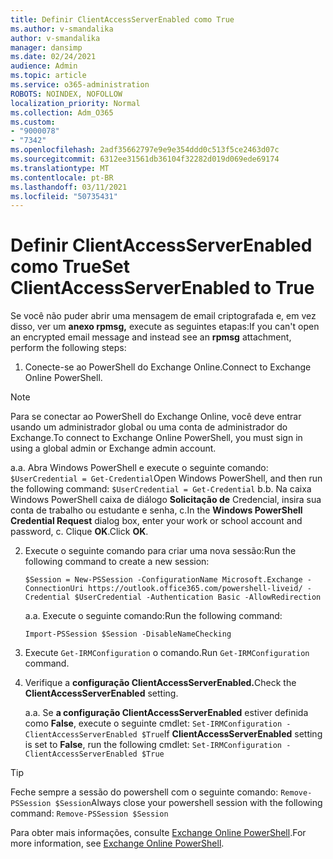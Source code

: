 ```yaml
---
title: Definir ClientAccessServerEnabled como True
ms.author: v-smandalika
author: v-smandalika
manager: dansimp
ms.date: 02/24/2021
audience: Admin
ms.topic: article
ms.service: o365-administration
ROBOTS: NOINDEX, NOFOLLOW
localization_priority: Normal
ms.collection: Adm_O365
ms.custom:
- "9000078"
- "7342"
ms.openlocfilehash: 2adf35662797e9e9e354ddd0c513f5ce2463d07c
ms.sourcegitcommit: 6312ee31561db36104f32282d019d069ede69174
ms.translationtype: MT
ms.contentlocale: pt-BR
ms.lasthandoff: 03/11/2021
ms.locfileid: "50735431"
---
```

# <a name="set-clientaccessserverenabled-to-true"></a><span data-ttu-id="a8e94-102">Definir ClientAccessServerEnabled como True</span><span class="sxs-lookup"><span data-stu-id="a8e94-102">Set ClientAccessServerEnabled to True</span></span>

<span data-ttu-id="a8e94-103">Se você não puder abrir uma mensagem de email criptografada e, em vez disso, ver um **anexo rpmsg,** execute as seguintes etapas:</span><span class="sxs-lookup"><span data-stu-id="a8e94-103">If you can't open an encrypted email message and instead see an **rpmsg** attachment, perform the following steps:</span></span>

1. <span data-ttu-id="a8e94-104">Conecte-se ao PowerShell do Exchange Online.</span><span class="sxs-lookup"><span data-stu-id="a8e94-104">Connect to Exchange Online PowerShell.</span></span>

> [!NOTE]
> <span data-ttu-id="a8e94-105">Para se conectar ao PowerShell do Exchange Online, você deve entrar usando um administrador global ou uma conta de administrador do Exchange.</span><span class="sxs-lookup"><span data-stu-id="a8e94-105">To connect to Exchange Online PowerShell, you must sign in using a global admin or Exchange admin account.</span></span>

   <span data-ttu-id="a8e94-106">a.</span><span class="sxs-lookup"><span data-stu-id="a8e94-106">a.</span></span> <span data-ttu-id="a8e94-107">Abra Windows PowerShell e execute o seguinte comando: `$UserCredential = Get-Credential`</span><span class="sxs-lookup"><span data-stu-id="a8e94-107">Open Windows PowerShell, and then run the following command: `$UserCredential = Get-Credential`</span></span>
<span data-ttu-id="a8e94-108">b.</span><span class="sxs-lookup"><span data-stu-id="a8e94-108">b.</span></span> <span data-ttu-id="a8e94-109">Na caixa Windows PowerShell caixa de diálogo **Solicitação de** Credencial, insira sua conta de trabalho ou estudante e senha, c.</span><span class="sxs-lookup"><span data-stu-id="a8e94-109">In the **Windows PowerShell Credential Request** dialog box, enter your work or school account and password, c.</span></span> <span data-ttu-id="a8e94-110">Clique **OK**.</span><span class="sxs-lookup"><span data-stu-id="a8e94-110">Click **OK**.</span></span> 

2. <span data-ttu-id="a8e94-111">Execute o seguinte comando para criar uma nova sessão:</span><span class="sxs-lookup"><span data-stu-id="a8e94-111">Run the following command to create a new session:</span></span>

    `$Session = New-PSSession -ConfigurationName Microsoft.Exchange -ConnectionUri https://outlook.office365.com/powershell-liveid/ -Credential $UserCredential -Authentication Basic -AllowRedirection`

    <span data-ttu-id="a8e94-112">a.</span><span class="sxs-lookup"><span data-stu-id="a8e94-112">a.</span></span> <span data-ttu-id="a8e94-113">Execute o seguinte comando:</span><span class="sxs-lookup"><span data-stu-id="a8e94-113">Run the following command:</span></span>
    
    `Import-PSSession $Session -DisableNameChecking`

3. <span data-ttu-id="a8e94-114">Execute `Get-IRMConfiguration` o comando.</span><span class="sxs-lookup"><span data-stu-id="a8e94-114">Run `Get-IRMConfiguration` command.</span></span>

4. <span data-ttu-id="a8e94-115">Verifique a **configuração ClientAccessServerEnabled.**</span><span class="sxs-lookup"><span data-stu-id="a8e94-115">Check the **ClientAccessServerEnabled** setting.</span></span> 

    <span data-ttu-id="a8e94-116">a.</span><span class="sxs-lookup"><span data-stu-id="a8e94-116">a.</span></span> <span data-ttu-id="a8e94-117">Se **a configuração ClientAccessServerEnabled** estiver definida como **False**, execute o seguinte cmdlet: `Set-IRMConfiguration -ClientAccessServerEnabled $True`</span><span class="sxs-lookup"><span data-stu-id="a8e94-117">If **ClientAccessServerEnabled** setting is set to **False**, run the following cmdlet: `Set-IRMConfiguration -ClientAccessServerEnabled $True`</span></span>

> [!TIP]
> <span data-ttu-id="a8e94-118">Feche sempre a sessão do powershell com o seguinte comando: `Remove-PSSession $Session`</span><span class="sxs-lookup"><span data-stu-id="a8e94-118">Always close your powershell session with the following command: `Remove-PSSession $Session`</span></span>

<span data-ttu-id="a8e94-119">Para obter mais informações, consulte [Exchange Online PowerShell](https://docs.microsoft.com/powershell/exchange/connect-to-exchange-online-powershell).</span><span class="sxs-lookup"><span data-stu-id="a8e94-119">For more information, see [Exchange Online PowerShell](https://docs.microsoft.com/powershell/exchange/connect-to-exchange-online-powershell).</span></span>

